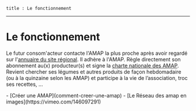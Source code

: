 	title : Le fonctionnement
---
# Le fonctionnement

Le futur consom'acteur contacte l'AMAP la plus proche après avoir regardé sur l'[annuaire du site régional](amap). Il adhère à l'AMAP. Règle directement son abonnement au(x) producteur(s) et signe la [charte nationale des AMAP](telechargements/charte-des-amap.pdf). Revient chercher ses légumes et autres produits de façon hebdomadaire (ou à la quinzaine selon les AMAP) et participe à la vie de l’association, troc ses recettes, …

<nav markdown=1>
 - [Créer une AMAP](comment-creer-une-amap)
 - [Le Réseau des amap en images](https://vimeo.com/146097291)
</nav>
